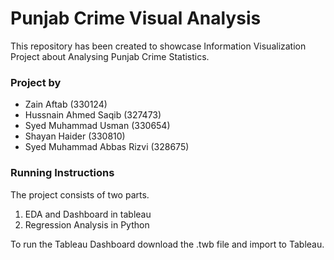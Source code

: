 # Punjab Crime Visual Analysis
This repository has been created to showcase Information Visualization Project about Analysing Punjab Crime Statistics.

### Project by 

- Zain Aftab 		               (330124)
- Hussnain Ahmed Saqib 	       (327473)
- Syed Muhammad Usman          (330654)
- Shayan Haider 		           (330810)
- Syed Muhammad Abbas Rizvi    (328675)


### Running Instructions

The project consists of two parts.
1. EDA and Dashboard in tableau
2. Regression Analysis in Python

To run the Tableau Dashboard download the .twb file and import to Tableau.
